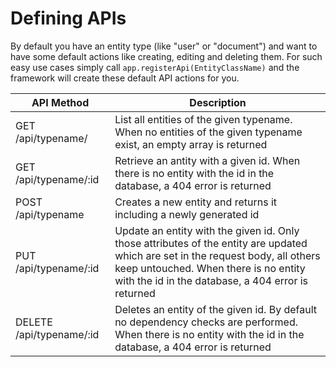# Defining APIs

By default you have an entity type (like "user" or "document") and want to have some default actions like creating, editing and deleting them. For such easy use cases simply call `app.registerApi(EntityClassName)` and the framework will create these default API actions for you.

| API Method | Description |
|-|-|
| GET /api/typename/ | List all entities of the given typename. When no entities of the given typename exist, an empty array is returned |
| GET /api/typename/:id | Retrieve an antity with a given id. When there is no entity with the id in the database, a 404 error is returned |
| POST /api/typename | Creates a new entity and returns it including a newly generated id |
| PUT /api/typename/:id | Update an entity with the given id. Only those attributes of the entity are updated which are set in the request body, all others keep untouched. When there is no entity with the id in the database, a 404 error is returned |
| DELETE /api/typename/:id | Deletes an entity of the given id. By default no dependency checks are performed. When there is no entity with the id in the database, a 404 error is returned |
